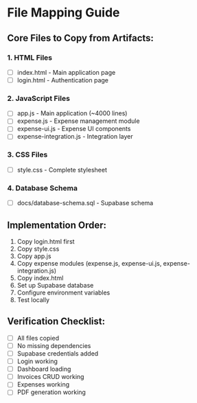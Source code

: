 # File Mapping Guide

## Core Files to Copy from Artifacts:

### 1. HTML Files
- [ ] index.html - Main application page
- [ ] login.html - Authentication page

### 2. JavaScript Files  
- [ ] app.js - Main application (~4000 lines)
- [ ] expense.js - Expense management module
- [ ] expense-ui.js - Expense UI components
- [ ] expense-integration.js - Integration layer

### 3. CSS Files
- [ ] style.css - Complete stylesheet

### 4. Database Schema
- [ ] docs/database-schema.sql - Supabase schema

## Implementation Order:
1. Copy login.html first
2. Copy style.css
3. Copy app.js
4. Copy expense modules (expense.js, expense-ui.js, expense-integration.js)
5. Copy index.html
6. Set up Supabase database
7. Configure environment variables
8. Test locally

## Verification Checklist:
- [ ] All files copied
- [ ] No missing dependencies
- [ ] Supabase credentials added
- [ ] Login working
- [ ] Dashboard loading
- [ ] Invoices CRUD working
- [ ] Expenses working
- [ ] PDF generation working
